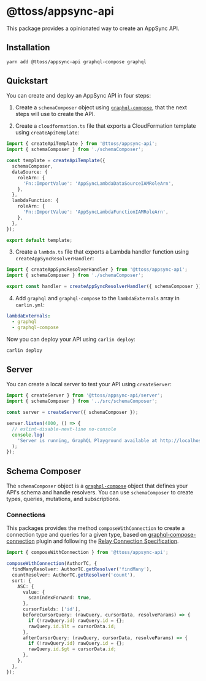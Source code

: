 # @ttoss/appsync-api

This package provides a opinionated way to create an AppSync API.

## Installation

```bash
yarn add @ttoss/appsync-api graphql-compose graphql
```

## Quickstart

You can create and deploy an AppSync API in four steps:

1. Create a `schemaComposer` object using [`graphql-compose`](https://graphql-compose.github.io/docs/intro/quick-start.html), that the next steps will use to create the API.

2. Create a `cloudformation.ts` file that exports a CloudFormation template using `createApiTemplate`:

```typescript
import { createApiTemplate } from '@ttoss/appsync-api';
import { schemaComposer } from './schemaComposer';

const template = createApiTemplate({
  schemaComposer,
  dataSource: {
    roleArn: {
      'Fn::ImportValue': 'AppSyncLambdaDataSourceIAMRoleArn',
    },
  },
  lambdaFunction: {
    roleArn: {
      'Fn::ImportValue': 'AppSyncLambdaFunctionIAMRoleArn',
    },
  },
});

export default template;
```

3. Create a `lambda.ts` file that exports a Lambda handler function using `createAppSyncResolverHandler`:

```typescript
import { createAppSyncResolverHandler } from '@ttoss/appsync-api';
import { schemaComposer } from './schemaComposer';

export const handler = createAppSyncResolverHandler({ schemaComposer });
```

4. Add `graphql` and `graphql-compose` to the `lambdaExternals` array in `carlin.yml`:

```yml
lambdaExternals:
  - graphql
  - graphql-compose
```

Now you can deploy your API using `carlin deploy`:

```bash
carlin deploy
```

## Server

You can create a local server to test your API using `createServer`:

```typescript
import { createServer } from '@ttoss/appsync-api/server';
import { schemaComposer } from '../src/schemaComposer';

const server = createServer({ schemaComposer });

server.listen(4000, () => {
  // eslint-disable-next-line no-console
  console.log(
    'Server is running, GraphQL Playground available at http://localhost:4000/graphql'
  );
});
```

## Schema Composer

The `schemaComposer` object is a [`graphql-compose`](https://graphql-compose.github.io/docs/intro/quick-start.html) object that defines your API's schema and handle resolvers. You can use `schemaComposer` to create types, queries, mutations, and subscriptions.

### Connections

This packages provides the method `composeWithConnection` to create a connection type and queries for a given type, based on [graphql-compose-connection](https://graphql-compose.github.io/docs/plugins/plugin-connection.html) plugin and following the [Relay Connection Specification](https://facebook.github.io/relay/graphql/connections.htm).

```typescript
import { composeWithConnection } from '@ttoss/appsync-api';

composeWithConnection(AuthorTC, {
  findManyResolver: AuthorTC.getResolver('findMany'),
  countResolver: AuthorTC.getResolver('count'),
  sort: {
    ASC: {
      value: {
        scanIndexForward: true,
      },
      cursorFields: ['id'],
      beforeCursorQuery: (rawQuery, cursorData, resolveParams) => {
        if (!rawQuery.id) rawQuery.id = {};
        rawQuery.id.$lt = cursorData.id;
      },
      afterCursorQuery: (rawQuery, cursorData, resolveParams) => {
        if (!rawQuery.id) rawQuery.id = {};
        rawQuery.id.$gt = cursorData.id;
      },
    },
  },
});
```
